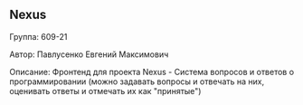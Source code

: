 ## Nexus
Группа: 609-21<br>

Автор: Павлусенко Евгений Максимович<br>

Описание: Фронтенд для проекта Nexus - Система вопросов и ответов о программировании (можно задавать вопросы и отвечать на них, оценивать ответы и отмечать их как "принятые")
